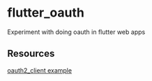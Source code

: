 # flutter_oauth
Experiment with doing oauth in flutter web apps

## Resources

[oauth2_client example](https://pub.dev/packages/oauth2_client/example)